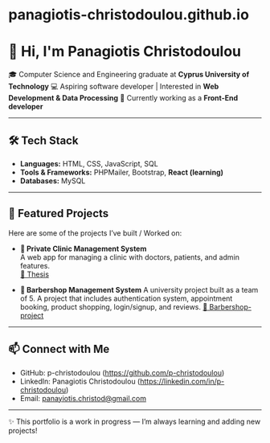 # panagiotis-christodoulou.github.io
# 👋 Hi, I'm Panagiotis Christodoulou

🎓 Computer Science and Engineering graduate at **Cyprus University of Technology**
💻 Aspiring software developer | Interested in **Web Development & Data Processing**
🌱 Currently working as a **Front-End developer**

---

## 🛠️ Tech Stack
- **Languages:** HTML, CSS, JavaScript, SQL
- **Tools & Frameworks:** PHPMailer, Bootstrap, **React (learning)**
- **Databases:** MySQL  

---

## 📂 Featured Projects 
Here are some of the projects I’ve built / Worked on:

- **🏥 Private Clinic Management System**  
  A web app for managing a clinic with doctors, patients, and admin features.  
  [🔗 Thesis](https://github.com/p-christodoulou/Thesis.git)

- **💈 Barbershop Management System**
  A university project built as a team of 5.
  A project that includes authentication system, appointment booking, product shopping, login/signup, and reviews.
  [🔗 Barbershop-project](https://github.com/p-christodoulou/Barbershop-project)

---

## 📫 Connect with Me
- GitHub: p-christodoulou (https://github.com/p-christodoulou)  
- LinkedIn: Panagiotis Christodoulou (https://linkedin.com/in/p-christodoulou)  
- Email: panayiotis.christod@gmail.com

---

✨ This portfolio is a work in progress — I’m always learning and adding new projects!

